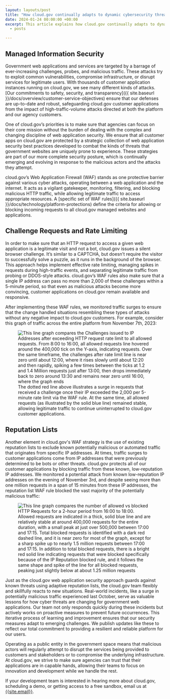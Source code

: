 ```yaml
---
layout: layouts/post
title: "How cloud.gov continually adapts to dynamic cybersecurity threats"
date: 2024-01-24 00:00:00 +00:00
excerpt: This article explains how cloud.gov continually adapts to dynamic cybersecurity threats.
  - posts

---
```


## Managed Information Security

Government web applications and services are targeted by a barrage of ever-increasing challenges, probes, and malicious traffic. These attacks try to exploit common vulnerabilities, compromise infrastructure, or disrupt services for legitimate users. 
With thousands of customer application instances running on cloud.gov, we see many different kinds of attacks. [Our commitments to safety, security, and transparency]({{ site.baseurl }}/docs/overview/customer-service-objectives) ensure that our defenses are up-to-date and robust, safeguarding cloud.gov customer applications from the impact of high-traffic-volume attacks directed at both the platform and our agency customers.

One of cloud.gov’s priorities is to make sure that agencies can focus on their core mission without the burden of dealing with the complex and changing discipline of web application security.  We ensure that all customer apps on cloud.gov are protected by a strategic collection of web application security best practices developed to combat the kinds of threats that government websites are uniquely prone to experience. These strategies are part of our more complete security posture, which is continually emerging and evolving in response to the malicious actors and the attacks they attempt.

cloud.gov’s Web Application Firewall (WAF) stands as one protective barrier against various cyber attacks, operating between a web application and the internet. It acts as a vigilant gatekeeper, monitoring, filtering, and blocking malicious HTTP traffic, while allowing legitimate traffic to access appropriate resources. A [specific set of WAF rules]({{ site.baseurl }}/docs/technology/platform-protections) define the criteria for allowing or blocking incoming requests to all cloud.gov managed websites and applications. 

## Challenge Requests and Rate Limiting

In order to make sure that an HTTP request to access a given web application is a legitimate visit and not a bot, cloud.gov issues a silent browser challenge. It’s similar to a CAPTCHA, but doesn’t require the visitor to successfully solve a puzzle, as it runs in the background of the browser. This approach helps implement effective rate limiting, managing spikes in requests during high-traffic events, and separating legitimate traffic from probing or DDOS-style attacks. cloud.gov’s WAF rules also make sure that a single IP address can pass no more than 2,000 of these challenges within a 5-minute period, so that even as malicious attacks become more convincing, customer applications on cloud.gov remain available and responsive.

After implementing these WAF rules, we monitored traffic surges to ensure that the change handled situations resembling these types of attacks without any negative impact to cloud.gov customers. For example, consider this graph of traffic across the entire platform from November 7th, 2023:

<figure class="content-image">
 <img alt="This line graph compares the Challenges issued to IP Addresses after exceeding HTTP request rate limit to all allowed requests. From 8:00 to 16:00, all allowed requests line hovered around the 400,000 tick on the Y-axis, indicating requests. Over the same timeframe, the challenges after rate limit line is near zero until about 12:00, where it rises slowly until about 12:20 and then rapidly, spiking a few times between the ticks at 1.2 and 1.4 Million requests just after 13:00, then drops immediately back to zero around 13:30 and remains near zero until 16:00, where the graph ends" src="{{site.baseurl}}/assets/images/content/illustrationLowRepBlockedRequests@2x.png" />
  <figcaption>The dotted red line above illustrates a surge in requests that received a challenge once their IP exceeded the 2,000 per 5-minute rate limit via the WAF rule. At the same time, all allowed requests (as illustrated by the solid blue line) remained stable, allowing legitimate traffic to continue uninterrupted to cloud.gov customer applications.</figcaption>
</figure>

## Reputation Lists

Another element in cloud.gov's WAF strategy is the use of existing reputation lists to exclude known potentially malicious or automated traffic that originates from specific IP addresses. At times, traffic surges to customer applications come from IP addresses that were previously determined to be bots or other threats. cloud.gov protects all of our customer applications by blocking traffic from these known, low-reputation IP addresses. We monitored a potential attack from known low-reputation IP addresses on the evening of November 3rd, and despite seeing more than one million requests in a span of 15 minutes from these IP addresses, the reputation list WAF rule blocked the vast majority of the potentially malicious traffic:

<figure class="content-image">
 <img alt="This line graph compares the number of allowed vs blocked HTTP Requests for a 2-hour period from 16:00 to 18:00. Allowed requests are indicated in a thick, solid blue line and are relatively stable at around 400,000 requests for the entire duration, with a small peak at just over 500,000 between 17:00 and 17:15. Total blocked requests is identified with a dark red dashed line, and it is near zero for most of the graph, except for a sharp spike up to nearly 1.5 million requests between 17:00 and 17:15. In addition to total blocked requests, there is a bright red solid line indicating requests that were blocked specifically because of the IP Reputation blocked rule, and it follows the same shape and spike of the line for all blocked requests, peaking just slightly below at about 1.25 million requests" src="{{site.baseurl}}/assets/images/content/illustrationChallengeRequests@2x.png" />
</figure>

Just as the cloud.gov web application security approach guards against known threats using adaptive reputation lists, the cloud.gov team flexibly and skillfully reacts to new situations. Real-world incidents, like a surge in potentially malicious traffic experienced last October, serve as valuable lessons for how cyber threats are changing for government web applications. Our team not only responds quickly during these incidents but actively works on proactive measures to prevent future occurrences. This iterative process of learning and improvement ensures that our security measures adapt to emerging challenges. We publish updates like these to reflect our total commitment to providing a resilient and reliable platform for our users. 

Operating as a public entity in the government space means that malicious actors will regularly attempt to disrupt the services being provided to customers and stakeholders or to compromise the underlying infrastructure. At cloud.gov, we strive to make sure agencies can trust that their applications are in capable hands, allowing their teams to focus on innovation and development while we handle the rest.

If your development team is interested in hearing more about cloud.gov, scheduling a demo, or getting access to a free sandbox, email us at [{{site.email}}](mailto:{{site.email}}).